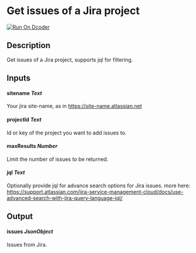 # Get issues of a Jira project 
[![Run On Dcoder](https://static-content.dcoder.tech/dcoder-assets/run-on-dcoder.svg)](https://code.dcoder.tech/feed/project/60ede663bed597369d3337ee)

## Description
Get issues of a Jira project, supports jql for filtering.

## Inputs
#### **sitename**  *Text*
Your jira site-name, as in https://site-name.atlassian.net
#### **projectId**  *Text*
Id or key of the project you want to add issues to.
#### **maxResults**  *Number*
Limit the number of issues to be returned.
#### **jql**  *Text*
Optionally provide jql for advance search options for Jira issues. more here: https://support.atlassian.com/jira-service-management-cloud/docs/use-advanced-search-with-jira-query-language-jql/

## Output
#### **issues**  *JsonObject*
Issues from Jira.

